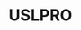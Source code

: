 ---
title: USLPRO
crosslinks:
- MLS
- NASLSoccer
- TampaBayRowdies
- Riverhounds
- FCCincinnati
- LouisvilleCityFC
- SanAntonioFC
- USLD3
- Serendipity
- ultimate
- gifs
- tvmemes
- Reno1868
- ofcoursethatsathing
- DesMoinesMenace
- soccer
- NISA
- masl
- '2012'
---